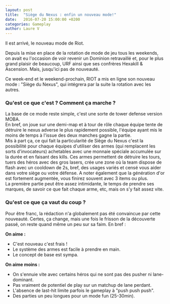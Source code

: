 ```yaml
---
layout: post
title:  "Siège du Nexus : enfin un nouveau mode!"
date:   2016-07-20 15:00:00 +0200
categories: Gameplay
author: Laure V
---
```


Il est arrivé, le nouveau mode de Riot.

Depuis la mise en place de la rotation de mode de jeu tous les weekends, on avait eu l'occasion de voir revenir un Dominion retravaillé et, pour le plus grand plaisir de beaucoup, URF ainsi que ses confrères Hexakill & Ascension. Mais, jusqu'ici pas de nouveauté.

Ce week-end et le weekend-prochain, RIOT a mis en ligne son nouveau mode : "Siège du Nexus", qui intégrera par la suite la rotation avec les autres.

### Qu'est ce que c'est ? Comment ça marche ?

La base de ce mode reste simple, c'est une sorte de tower defense version MOBA.  
En bref, on joue sur une demi-map et à tour de rôle chaque équipe tente de détruire le nexus adverse le plus rapidement possible, l'équipe ayant mis le moins de temps à l'issue des deux manches gagne la partie.  
Mis à part ça, ce qui fait la particularité de Siège du Nexus c'est la possibilité pour chaque équipes d'utiliser des armes (qui remplacent les sorts d'invocateurs) achetables avec une monnaie spéciale accumulée sur la durée et en faisant des kills. Ces armes permettent de détruire les tours, tuers des héros avec des gros lasers, crée une zone où la team dispose de flash avec un cooldown de 2s, bref, des usages variés et censé vous aider dans votre siège ou votre défense. A noter également que la génération d'or est fortement augmentée, vous finirez souvent avec 3 items ou plus.  
La première partie peut être assez intimidante, le temps de prendre ses marques, de savoir ce que fait chaque arme, etc, mais on s'y fait assez vite.

### Qu'est ce que ça vaut du coup ?

Pour être franc, la rédaction n'a globalement pas été convaincue par cette nouveauté. Certes, ça change, mais une fois le frisson de la découverte passé, on reste quand même un peu sur sa faim. En bref :

**On aime :**

* C'est nouveau c'est frais !
* Le système des armes est facile à prendre en main.
* Le concept de base est sympa.
    
**On aime moins :**

* On s'ennuie vite avec certains héros qui ne sont pas des pusher ni lane-dominant.
* Pas vraiment de potentiel de play sur un matchup de lane perdant.
* L'absence de last-hit limite parfois le gameplay à "push push push".
* Des parties un peu longues pour un mode fun (25-30min).
